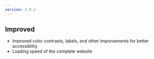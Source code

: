 ```yaml
---
version: 2.0.1
---
```


## Improved
- Improved color contrasts, labels, and other improvements for better accessibility
- Loading speed of the complete website